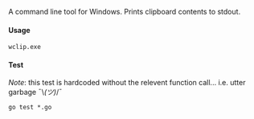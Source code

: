 A command line tool for Windows.
Prints clipboard contents to stdout.

#### Usage

`wclip.exe`



#### Test

*Note*: this test is hardcoded without the relevent function call... i.e. utter garbage ¯\\_(ツ)_/¯ 

`go test *.go`
